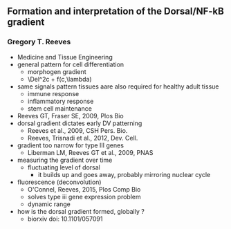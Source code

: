 ## Formation and interpretation of the Dorsal/NF-kB gradient ##
### Gregory T. Reeves ###

- Medicine and Tissue Engineering
- general pattern for cell differentiation
    - morphogen gradient
    - \Del^2c + f(c,\lambda)
- same signals pattern tissues aare also required for healthy adult tissue
    - immune response
    - inflammatory response
    - stem cell maintenance
- Reeves GT, Fraser SE, 2009, Plos Bio
- dorsal gradient dictates early DV patterning
    - Reeves et al., 2009, CSH Pers. Bio.
    - Reeves, Trisnadi et al., 2012, Dev. Cell.
- gradient too narrow for type III genes
    - Liberman LM, Reeves GT et al., 2009, PNAS
- measuring the gradient over time
    - fluctuating level of dorsal
        - it builds up and goes away, probably mirroring nuclear cycle
- fluorescence (deconvolution)
    - O'Connel, Reeves, 2015, Plos Comp Bio
    - solves type iii gene expression problem
    - dynamic range
- how is the dorsal gradient formed, globally ?
    - biorxiv doi: 10.1101/057091
    
